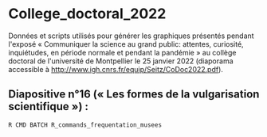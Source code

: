 # College_doctoral_2022

Données et scripts utilisés pour générer les graphiques présentés pendant l'exposé « Communiquer la science au grand public: attentes, curiosité, inquiétudes, en période normale et pendant la pandémie » au collège doctoral de l'université de Montpellier le 25 janvier 2022 (diaporama accessible à http://www.igh.cnrs.fr/equip/Seitz/CoDoc2022.pdf).


## Diapositive n°16 (« Les formes de la vulgarisation scientifique ») : ##

``R CMD BATCH R_commands_frequentation_musees``
